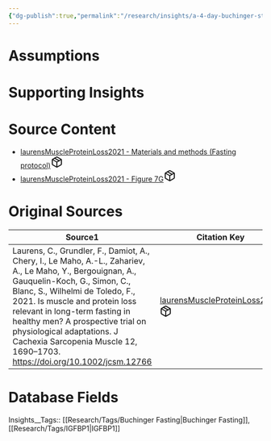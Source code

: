 ```yaml
---
{"dg-publish":true,"permalink":"/research/insights/a-4-day-buchinger-style-fast-max-250-kcal-per-day-increases-plasma-igfbp-1-by-159/"}
---
```


# Assumptions
<div><ul class="dataview list-view-ul"></ul></div>

# Supporting Insights
<div><ul class="dataview list-view-ul"></ul></div>

# Source Content
<div><ul class="dataview list-view-ul"><li><span><a data-tooltip-position="top" aria-label="Research/Source Content/laurensMuscleProteinLoss2021 - Materials and methods (Fasting protocol).md" data-href="Research/Source Content/laurensMuscleProteinLoss2021 - Materials and methods (Fasting protocol).md" href="Research/Source Content/laurensMuscleProteinLoss2021 - Materials and methods (Fasting protocol).md" class="internal-link" target="_blank" rel="noopener" fileclass-name="Research Links">laurensMuscleProteinLoss2021 - Materials and methods (Fasting protocol)</a><a class="metadata-menu fileclass-icon"><svg xmlns="http://www.w3.org/2000/svg" width="24" height="24" viewBox="0 0 24 24" fill="none" stroke="currentColor" stroke-width="2" stroke-linecap="round" stroke-linejoin="round" class="svg-icon lucide-package"><path d="m7.5 4.27 9 5.15"></path><path d="M21 8a2 2 0 0 0-1-1.73l-7-4a2 2 0 0 0-2 0l-7 4A2 2 0 0 0 3 8v8a2 2 0 0 0 1 1.73l7 4a2 2 0 0 0 2 0l7-4A2 2 0 0 0 21 16Z"></path><path d="m3.3 7 8.7 5 8.7-5"></path><path d="M12 22V12"></path></svg></a></span></li><li><span><a data-tooltip-position="top" aria-label="Research/Source Content/laurensMuscleProteinLoss2021 - Figure 7G.md" data-href="Research/Source Content/laurensMuscleProteinLoss2021 - Figure 7G.md" href="Research/Source Content/laurensMuscleProteinLoss2021 - Figure 7G.md" class="internal-link" target="_blank" rel="noopener" fileclass-name="Research Links">laurensMuscleProteinLoss2021 - Figure 7G</a><a class="metadata-menu fileclass-icon"><svg xmlns="http://www.w3.org/2000/svg" width="24" height="24" viewBox="0 0 24 24" fill="none" stroke="currentColor" stroke-width="2" stroke-linecap="round" stroke-linejoin="round" class="svg-icon lucide-package"><path d="m7.5 4.27 9 5.15"></path><path d="M21 8a2 2 0 0 0-1-1.73l-7-4a2 2 0 0 0-2 0l-7 4A2 2 0 0 0 3 8v8a2 2 0 0 0 1 1.73l7 4a2 2 0 0 0 2 0l7-4A2 2 0 0 0 21 16Z"></path><path d="m3.3 7 8.7 5 8.7-5"></path><path d="M12 22V12"></path></svg></a></span></li></ul></div>

# Original Sources
<div><table class="dataview table-view-table"><thead class="table-view-thead"><tr class="table-view-tr-header"><th class="table-view-th"><span>Source</span><span class="dataview small-text">1</span></th><th class="table-view-th"><span>Citation Key</span></th></tr></thead><tbody class="table-view-tbody"><tr><td><span>Laurens, C., Grundler, F., Damiot, A., Chery, I., Le Maho, A.-L., Zahariev, A., Le Maho, Y., Bergouignan, A., Gauquelin-Koch, G., Simon, C., Blanc, S., Wilhelmi de Toledo, F., 2021. Is muscle and protein loss relevant in long-term fasting in healthy men? A prospective trial on physiological adaptations. J Cachexia Sarcopenia Muscle 12, 1690–1703. <a rel="noopener" class="external-link" href="https://doi.org/10.1002/jcsm.12766" target="_blank">https://doi.org/10.1002/jcsm.12766</a></span></td><td><span><a data-tooltip-position="top" aria-label="Research/Studies/laurensMuscleProteinLoss2021.md" data-href="Research/Studies/laurensMuscleProteinLoss2021.md" href="Research/Studies/laurensMuscleProteinLoss2021.md" class="internal-link" target="_blank" rel="noopener" fileclass-name="Research Links">laurensMuscleProteinLoss2021</a><a class="metadata-menu fileclass-icon"><svg xmlns="http://www.w3.org/2000/svg" width="24" height="24" viewBox="0 0 24 24" fill="none" stroke="currentColor" stroke-width="2" stroke-linecap="round" stroke-linejoin="round" class="svg-icon lucide-package"><path d="m7.5 4.27 9 5.15"></path><path d="M21 8a2 2 0 0 0-1-1.73l-7-4a2 2 0 0 0-2 0l-7 4A2 2 0 0 0 3 8v8a2 2 0 0 0 1 1.73l7 4a2 2 0 0 0 2 0l7-4A2 2 0 0 0 21 16Z"></path><path d="m3.3 7 8.7 5 8.7-5"></path><path d="M12 22V12"></path></svg></a></span></td></tr></tbody></table></div>

# Database Fields
Insights__Tags:: [[Research/Tags/Buchinger Fasting\|Buchinger Fasting]], [[Research/Tags/IGFBP1\|IGFBP1]]